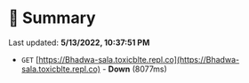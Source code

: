 # 📖 Summary
Last updated: **5/13/2022, 10:37:51 PM**

- `GET` [https://Bhadwa-sala.toxicblte.repl.co](https://Bhadwa-sala.toxicblte.repl.co) - **Down** (8077ms)
